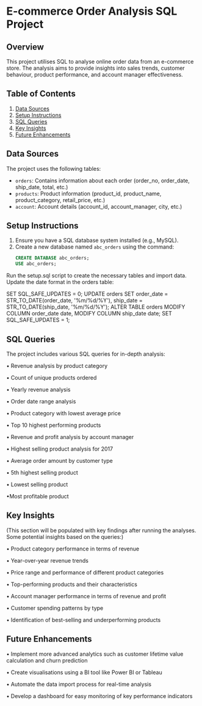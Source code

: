 # E-commerce Order Analysis SQL Project

## Overview

This project utilises SQL to analyse online order data from an e-commerce store. The analysis aims to provide insights into sales trends, customer behaviour, product performance, and account manager effectiveness.

## Table of Contents

1. [Data Sources](#data-sources)
2. [Setup Instructions](#setup-instructions)
3. [SQL Queries](#sql-queries)
4. [Key Insights](#key-insights)
5. [Future Enhancements](#future-enhancements)


## Data Sources

The project uses the following tables:

- `orders`: Contains information about each order (order_no, order_date, ship_date, total, etc.)
- `products`: Product information (product_id, product_name, product_category, retail_price, etc.)
- `account`: Account details (account_id, account_manager, city, etc.)

## Setup Instructions

1. Ensure you have a SQL database system installed (e.g., MySQL).
2. Create a new database named `abc_orders` using the command:
   ```sql
   CREATE DATABASE abc_orders;
   USE abc_orders;

Run the setup.sql script to create the necessary tables and import data.
Update the date format in the orders table:

SET SQL_SAFE_UPDATES = 0;
UPDATE orders
SET order_date = STR_TO_DATE(order_date, '%m/%d/%Y'),
ship_date = STR_TO_DATE(ship_date, '%m/%d/%Y');
ALTER TABLE orders
MODIFY COLUMN order_date date, 
MODIFY COLUMN ship_date date;
SET SQL_SAFE_UPDATES = 1;


## SQL Queries
The project includes various SQL queries for in-depth analysis:

• Revenue analysis by product category

• Count of unique products ordered

• Yearly revenue analysis

• Order date range analysis

• Product category with lowest average price

• Top 10 highest performing products

• Revenue and profit analysis by account manager

• Highest selling product analysis for 2017

• Average order amount by customer type

• 5th highest selling product

• Lowest selling product

•Most profitable product

## Key Insights
(This section will be populated with key findings after running the analyses. Some potential insights based on the queries:)

• Product category performance in terms of revenue

• Year-over-year revenue trends

• Price range and performance of different product categories

• Top-performing products and their characteristics

• Account manager performance in terms of revenue and profit

• Customer spending patterns by type

• Identification of best-selling and underperforming products

## Future Enhancements

• Implement more advanced analytics such as customer lifetime value calculation and churn prediction

• Create visualisations using a BI tool like Power BI or Tableau

• Automate the data import process for real-time analysis

• Develop a dashboard for easy monitoring of key performance indicators
